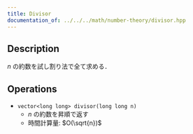 ```yaml
---
title: Divisor
documentation_of: ../../../math/number-theory/divisor.hpp
---
```


## Description

$n$ の約数を試し割り法で全て求める．

## Operations

- `vector<long long> divisor(long long n)`
    - $n$ の約数を昇順で返す
    - 時間計算量: $O(\sqrt{n})$